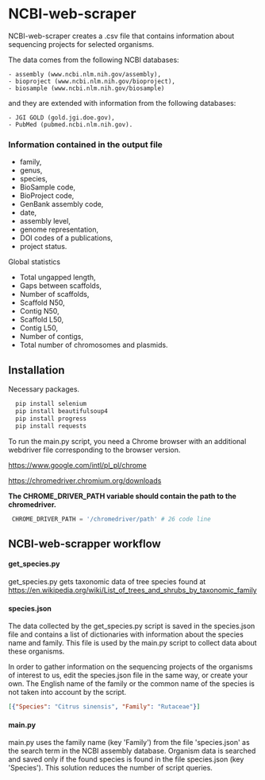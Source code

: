 
# NCBI-web-scraper

NCBI-web-scraper creates a .csv file that contains information about sequencing 
projects for selected organisms.

The data comes from the following NCBI databases:

    - assembly (www.ncbi.nlm.nih.gov/assembly),
    - bioproject (www.ncbi.nlm.nih.gov/bioproject),
    - biosample (www.ncbi.nlm.nih.gov/biosample)

and they are extended with information from the following databases:

    - JGI GOLD (gold.jgi.doe.gov),
    - PubMed (pubmed.ncbi.nlm.nih.gov).

### Information contained in the output file

- family,
- genus,
- species,
- BioSample code,
- BioProject code,
- GenBank assembly code,
- date,
- assembly level,
- genome representation,
- DOI codes of a publications,
- project status.

Global statistics

- Total ungapped length,
- Gaps between scaffolds,
- Number of scaffolds,
- Scaffold N50,
- Contig N50,
- Scaffold L50,
- Contig L50,
- Number of contigs,
- Total number of chromosomes and plasmids.





## Installation

Necessary packages.

```bash
  pip install selenium
  pip install beautifulsoup4
  pip install progress
  pip install requests
```
    
To run the main.py script, you need a Chrome browser with an additional webdriver file
corresponding to the browser version.

https://www.google.com/intl/pl_pl/chrome

https://chromedriver.chromium.org/downloads

**The CHROME_DRIVER_PATH variable should contain the path to the chromedriver.**

```python
 CHROME_DRIVER_PATH = '/chromedriver/path' # 26 code line
```

## NCBI-web-scrapper workflow

#### **get_species.py**
get_species.py gets taxonomic data of tree species found at 
https://en.wikipedia.org/wiki/List_of_trees_and_shrubs_by_taxonomic_family

#### **species.json**
The data collected by the get_species.py script is saved in the species.json file and contains a list of dictionaries 
with information about the species name and family.
This file is used by the main.py script to collect data about these organisms.

In order to gather information on the sequencing projects of the organisms of 
interest to us, edit the species.json file in the same way, or create your own. 
The English name of the family or the common name of the species is not taken 
into account by the script.

```json
[{"Species": "Citrus sinensis", "Family": "Rutaceae"}]
```

#### **main.py**
main.py uses the family name (key 'Family') from the file 'species.json' as 
the search term in the NCBI assembly database. Organism data is searched and 
saved only if the found species is found in the file species.json (key 'Species'). 
This solution reduces the number of script queries.